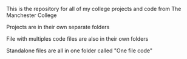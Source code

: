 This is the repository for all of my college projects and code from The Manchester College

Projects are in their own separate folders

File with multiples code files are also in their own folders

Standalone files are all in one folder called "One file code"

